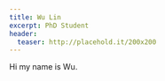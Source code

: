 ```yaml
---
title: Wu Lin
excerpt: PhD Student
header:
  teaser: http://placehold.it/200x200
---
```


Hi my name is Wu.

